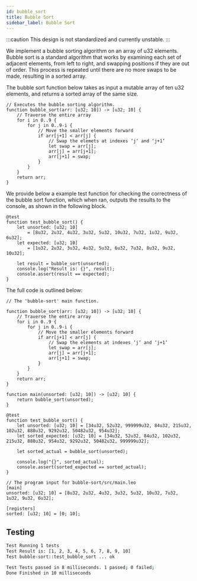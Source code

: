 ```yaml
---
id: bubble_sort
title: Bubble Sort
sidebar_label: Bubble Sort
---
```


:::caution
This design is not standardized and currently unstable.
:::

We implement a bubble sorting algorithm on an array of u32 elements.
Bubble sort is a standard algorithm that works by examining each set of adjacent elements, from left to right, and swapping positions if they are out of order.
This process is repeated until there are no more swaps to be made, resulting in a sorted array.

The bubble sort function below takes as input a mutable array of ten u32 elements, and returns a sorted array of the same size.

```leo
// Executes the bubble sorting algorithm.
function bubble_sort(arr: [u32; 10]) -> [u32; 10] {
    // Traverse the entire array
    for i in 0..9 {
        for j in 0..9-i {
            // Move the smaller elements forward
            if arr[j+1] < arr[j] {
                // Swap the elemets at indexes ‘j‘ and ‘j+1‘
                let swap = arr[j];
                arr[j] = arr[j+1];
                arr[j+1] = swap;
            } 
        }
    }
    return arr;
}
```

We provide below a example test function for checking the correctness of the bubble sort function, which when ran, outputs the results to the console, as shown in the following block.

```leo
@test
function test_bubble_sort() {
    let unsorted: [u32; 10]
        = [8u32, 2u32, 4u32, 3u32, 5u32, 10u32, 7u32, 1u32, 9u32, 6u32];
    let expected: [u32; 10]
        = [1u32, 2u32, 3u32, 4u32, 5u32, 6u32, 7u32, 8u32, 9u32, 10u32];
    
    let result = bubble_sort(unsorted);
    console.log("Result is: {}", result);
    console.assert(result == expected);
}
```

The full code is outlined below:

```leo title="src/main.leo"
// The 'bubble-sort' main function.

function bubble_sort(arr: [u32; 10]) -> [u32; 10] {
    // Traverse the entire array
    for i in 0..9 {
        for j in 0..9-i {
            // Move the smaller elements forward
            if arr[j+1] < arr[j] {
                // Swap the elements at indexes ‘j‘ and ‘j+1‘
                let swap = arr[j];
                arr[j] = arr[j+1];
                arr[j+1] = swap;
            }
        }
    }
    return arr;
}

function main(unsorted: [u32; 10]) -> [u32; 10] {
    return bubble_sort(unsorted);
}

@test
function test_bubble_sort() {
    let unsorted: [u32; 10] = [34u32, 52u32, 999999u32, 84u32, 215u32, 102u32, 888u32, 9292u32, 50482u32, 954u32];
    let sorted_expected: [u32; 10] = [34u32, 52u32, 84u32, 102u32, 215u32, 888u32, 954u32, 9292u32, 50482u32, 999999u32];

    let sorted_actual = bubble_sort(unsorted);

    console.log("{}", sorted_actual);
    console.assert(sorted_expected == sorted_actual);
}
```

```leo title="inputs/bubble_sort.in"
// The program input for bubble-sort/src/main.leo
[main]
unsorted: [u32; 10] = [8u32, 2u32, 4u32, 3u32, 5u32, 10u32, 7u32, 1u32, 9u32, 6u32];

[registers]
sorted: [u32; 10] = [0; 10];
```

## Testing

```bash
Test Running 1 tests
Test Result is: [1, 2, 3, 4, 5, 6, 7, 8, 9, 10]
Test bubble-sort::test_bubble_sort ... ok

Test Tests passed in 8 milliseconds. 1 passed; 0 failed;
Done Finished in 10 milliseconds
```
